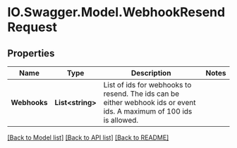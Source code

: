 # IO.Swagger.Model.WebhookResendRequest
## Properties

Name | Type | Description | Notes
------------ | ------------- | ------------- | -------------
**Webhooks** | **List&lt;string&gt;** | List of ids for webhooks to resend. The ids can be either webhook ids or event ids. A maximum of 100 ids is allowed. | 

[[Back to Model list]](../README.md#documentation-for-models) [[Back to API list]](../README.md#documentation-for-api-endpoints) [[Back to README]](../README.md)

